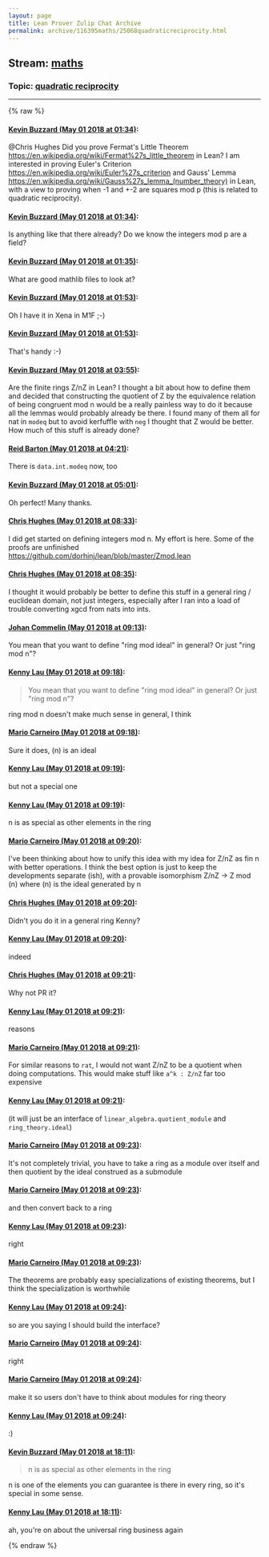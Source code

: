 ```yaml
---
layout: page
title: Lean Prover Zulip Chat Archive 
permalink: archive/116395maths/25068quadraticreciprocity.html
---
```


## Stream: [maths](index.html)
### Topic: [quadratic reciprocity](25068quadraticreciprocity.html)

---


{% raw %}
#### [ Kevin Buzzard (May 01 2018 at 01:34)](https://leanprover.zulipchat.com/#narrow/stream/116395-maths/topic/quadratic%20reciprocity/near/125919765):
<p><span class="user-mention" data-user-id="110044">@Chris Hughes</span> Did you prove Fermat's Little Theorem <a href="https://en.wikipedia.org/wiki/Fermat%27s_little_theorem" target="_blank" title="https://en.wikipedia.org/wiki/Fermat%27s_little_theorem">https://en.wikipedia.org/wiki/Fermat%27s_little_theorem</a> in Lean? I am interested in proving Euler's Criterion <a href="https://en.wikipedia.org/wiki/Euler%27s_criterion" target="_blank" title="https://en.wikipedia.org/wiki/Euler%27s_criterion">https://en.wikipedia.org/wiki/Euler%27s_criterion</a> and Gauss' Lemma <a href="https://en.wikipedia.org/wiki/Gauss%27s_lemma_(number_theory)" target="_blank" title="https://en.wikipedia.org/wiki/Gauss%27s_lemma_(number_theory)">https://en.wikipedia.org/wiki/Gauss%27s_lemma_(number_theory)</a> in Lean, with a view to proving when -1 and +-2 are squares mod p (this is related to quadratic reciprocity).</p>

#### [ Kevin Buzzard (May 01 2018 at 01:34)](https://leanprover.zulipchat.com/#narrow/stream/116395-maths/topic/quadratic%20reciprocity/near/125919774):
<p>Is anything like that there already? Do we know the integers mod p are a field?</p>

#### [ Kevin Buzzard (May 01 2018 at 01:35)](https://leanprover.zulipchat.com/#narrow/stream/116395-maths/topic/quadratic%20reciprocity/near/125919786):
<p>What are good mathlib files to look at?</p>

#### [ Kevin Buzzard (May 01 2018 at 01:53)](https://leanprover.zulipchat.com/#narrow/stream/116395-maths/topic/quadratic%20reciprocity/near/125920424):
<p>Oh I have it in Xena in M1F ;-)</p>

#### [ Kevin Buzzard (May 01 2018 at 01:53)](https://leanprover.zulipchat.com/#narrow/stream/116395-maths/topic/quadratic%20reciprocity/near/125920427):
<p>That's handy :-)</p>

#### [ Kevin Buzzard (May 01 2018 at 03:55)](https://leanprover.zulipchat.com/#narrow/stream/116395-maths/topic/quadratic%20reciprocity/near/125924429):
<p>Are the finite rings Z/nZ in Lean? I thought a bit about how to define them and decided that constructing the quotient of Z by the equivalence relation of being congruent mod n would be a really painless way to do it because all the lemmas would probably already be there. I found many of them all for nat in <code>modeq</code> but to avoid kerfuffle with <code>neg</code> I thought that Z would be better. How much of this stuff is already done?</p>

#### [ Reid Barton (May 01 2018 at 04:21)](https://leanprover.zulipchat.com/#narrow/stream/116395-maths/topic/quadratic%20reciprocity/near/125925147):
<p>There is <code>data.int.modeq</code> now, too</p>

#### [ Kevin Buzzard (May 01 2018 at 05:01)](https://leanprover.zulipchat.com/#narrow/stream/116395-maths/topic/quadratic%20reciprocity/near/125926213):
<p>Oh perfect! Many thanks.</p>

#### [ Chris Hughes (May 01 2018 at 08:33)](https://leanprover.zulipchat.com/#narrow/stream/116395-maths/topic/quadratic%20reciprocity/near/125932072):
<p>I did get started on defining integers mod n. My effort is here. Some of the proofs are unfinished <a href="https://github.com/dorhinj/lean/blob/master/Zmod.lean" target="_blank" title="https://github.com/dorhinj/lean/blob/master/Zmod.lean">https://github.com/dorhinj/lean/blob/master/Zmod.lean</a></p>

#### [ Chris Hughes (May 01 2018 at 08:35)](https://leanprover.zulipchat.com/#narrow/stream/116395-maths/topic/quadratic%20reciprocity/near/125932130):
<p>I thought it would probably be better to define this stuff in a general ring / euclidean domain, not just integers, especially after I ran into a load of trouble converting xgcd from nats into ints.</p>

#### [ Johan Commelin (May 01 2018 at 09:13)](https://leanprover.zulipchat.com/#narrow/stream/116395-maths/topic/quadratic%20reciprocity/near/125933136):
<p>You mean that you want to define "ring mod ideal" in general? Or just "ring mod n"?</p>

#### [ Kenny Lau (May 01 2018 at 09:18)](https://leanprover.zulipchat.com/#narrow/stream/116395-maths/topic/quadratic%20reciprocity/near/125933272):
<blockquote>
<p>You mean that you want to define "ring mod ideal" in general? Or just "ring mod n"?</p>
</blockquote>
<p>ring mod n doesn't make much sense in general, I think</p>

#### [ Mario Carneiro (May 01 2018 at 09:18)](https://leanprover.zulipchat.com/#narrow/stream/116395-maths/topic/quadratic%20reciprocity/near/125933274):
<p>Sure it does, (n) is an ideal</p>

#### [ Kenny Lau (May 01 2018 at 09:19)](https://leanprover.zulipchat.com/#narrow/stream/116395-maths/topic/quadratic%20reciprocity/near/125933275):
<p>but not a special one</p>

#### [ Kenny Lau (May 01 2018 at 09:19)](https://leanprover.zulipchat.com/#narrow/stream/116395-maths/topic/quadratic%20reciprocity/near/125933281):
<p>n is as special as other elements in the ring</p>

#### [ Mario Carneiro (May 01 2018 at 09:20)](https://leanprover.zulipchat.com/#narrow/stream/116395-maths/topic/quadratic%20reciprocity/near/125933324):
<p>I've been thinking about how to unify this idea with my idea for Z/nZ as fin n with better operations. I think the best option is just to keep the developments separate (ish), with a provable isomorphism Z/nZ -&gt; Z mod (n) where (n) is the ideal generated by n</p>

#### [ Chris Hughes (May 01 2018 at 09:20)](https://leanprover.zulipchat.com/#narrow/stream/116395-maths/topic/quadratic%20reciprocity/near/125933327):
<p>Didn't you do it in a general ring Kenny?</p>

#### [ Kenny Lau (May 01 2018 at 09:20)](https://leanprover.zulipchat.com/#narrow/stream/116395-maths/topic/quadratic%20reciprocity/near/125933328):
<p>indeed</p>

#### [ Chris Hughes (May 01 2018 at 09:21)](https://leanprover.zulipchat.com/#narrow/stream/116395-maths/topic/quadratic%20reciprocity/near/125933333):
<p>Why not PR it?</p>

#### [ Kenny Lau (May 01 2018 at 09:21)](https://leanprover.zulipchat.com/#narrow/stream/116395-maths/topic/quadratic%20reciprocity/near/125933334):
<p>reasons</p>

#### [ Mario Carneiro (May 01 2018 at 09:21)](https://leanprover.zulipchat.com/#narrow/stream/116395-maths/topic/quadratic%20reciprocity/near/125933335):
<p>For similar reasons to <code>rat</code>, I would not want Z/nZ to be a quotient when doing computations. This would make stuff like <code>a^k : Z/nZ</code> far too expensive</p>

#### [ Kenny Lau (May 01 2018 at 09:21)](https://leanprover.zulipchat.com/#narrow/stream/116395-maths/topic/quadratic%20reciprocity/near/125933336):
<p>(it will just be an interface of <code>linear_algebra.quotient_module</code> and <code>ring_theory.ideal</code>)</p>

#### [ Mario Carneiro (May 01 2018 at 09:23)](https://leanprover.zulipchat.com/#narrow/stream/116395-maths/topic/quadratic%20reciprocity/near/125933375):
<p>It's not completely trivial, you have to take a ring as a module over itself and then quotient by the ideal construed as a submodule</p>

#### [ Mario Carneiro (May 01 2018 at 09:23)](https://leanprover.zulipchat.com/#narrow/stream/116395-maths/topic/quadratic%20reciprocity/near/125933380):
<p>and then convert back to a ring</p>

#### [ Kenny Lau (May 01 2018 at 09:23)](https://leanprover.zulipchat.com/#narrow/stream/116395-maths/topic/quadratic%20reciprocity/near/125933381):
<p>right</p>

#### [ Mario Carneiro (May 01 2018 at 09:23)](https://leanprover.zulipchat.com/#narrow/stream/116395-maths/topic/quadratic%20reciprocity/near/125933383):
<p>The theorems are probably easy specializations of existing theorems, but I think the specialization is worthwhile</p>

#### [ Kenny Lau (May 01 2018 at 09:24)](https://leanprover.zulipchat.com/#narrow/stream/116395-maths/topic/quadratic%20reciprocity/near/125933422):
<p>so are you saying I should build the interface?</p>

#### [ Mario Carneiro (May 01 2018 at 09:24)](https://leanprover.zulipchat.com/#narrow/stream/116395-maths/topic/quadratic%20reciprocity/near/125933423):
<p>right</p>

#### [ Mario Carneiro (May 01 2018 at 09:24)](https://leanprover.zulipchat.com/#narrow/stream/116395-maths/topic/quadratic%20reciprocity/near/125933424):
<p>make it so users don't have to think about modules for ring theory</p>

#### [ Kenny Lau (May 01 2018 at 09:24)](https://leanprover.zulipchat.com/#narrow/stream/116395-maths/topic/quadratic%20reciprocity/near/125933426):
<p>:)</p>

#### [ Kevin Buzzard (May 01 2018 at 18:11)](https://leanprover.zulipchat.com/#narrow/stream/116395-maths/topic/quadratic%20reciprocity/near/125950166):
<blockquote>
<p>n is as special as other elements in the ring</p>
</blockquote>
<p>n is one of the elements you can guarantee is there in every ring, so it's special in some sense.</p>

#### [ Kenny Lau (May 01 2018 at 18:11)](https://leanprover.zulipchat.com/#narrow/stream/116395-maths/topic/quadratic%20reciprocity/near/125950172):
<p>ah, you're on about the universal ring business again</p>


{% endraw %}
